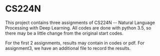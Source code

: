 # CS224N
This project contains three assignments of CS224N -- Natural Language Processing with Deep Learning. All codes are done with python 3.5, so there may be a little change from the original start codes.

For the first 2 assignments, results may contain in codes or pdf. For assignment3, we have an additional file to record the results.
